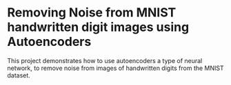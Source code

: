 # Removing Noise from MNIST handwritten digit images using Autoencoders

This project demonstrates how to use autoencoders a type of neural network, to remove noise from images of handwritten digits from the MNIST dataset. 

